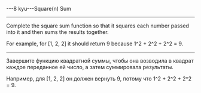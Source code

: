 ---8 kyu---Square(n) Sum

---

Complete the square sum function so that it squares each number passed into it and then sums the results together.

For example, for [1, 2, 2] it should return 9 because 1^2 + 2^2 + 2^2 = 9.

---

Завершите функцию квадратной суммы, чтобы она возводила в квадрат каждое переданное ей число, а затем суммировала результаты.

Например, для [1, 2, 2] он должен вернуть 9, потому что 1^2 + 2^2 + 2^2 = 9.
